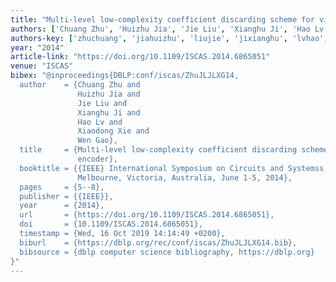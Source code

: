 ```yaml
---
title: "Multi-level low-complexity coefficient discarding scheme for video encoder"
authors: ['Chuang Zhu', 'Huizhu Jia', 'Jie Liu', 'Xianghu Ji', 'Hao Lv', 'Xiaodong Xie', 'Wen Gao 0001']
authors-key: ['zhuchuang', 'jiahuizhu', 'liujie', 'jixianghu', 'lvhao', 'xiexiaodong', 'gaowen']
year: "2014"
article-link: "https://doi.org/10.1109/ISCAS.2014.6865051"
venue: "ISCAS"
bibex: "@inproceedings{DBLP:conf/iscas/ZhuJLJLXG14,
  author    = {Chuang Zhu and
               Huizhu Jia and
               Jie Liu and
               Xianghu Ji and
               Hao Lv and
               Xiaodong Xie and
               Wen Gao},
  title     = {Multi-level low-complexity coefficient discarding scheme for video
               encoder},
  booktitle = {{IEEE} International Symposium on Circuits and Systemss, {ISCAS} 2014,
               Melbourne, Victoria, Australia, June 1-5, 2014},
  pages     = {5--8},
  publisher = {{IEEE}},
  year      = {2014},
  url       = {https://doi.org/10.1109/ISCAS.2014.6865051},
  doi       = {10.1109/ISCAS.2014.6865051},
  timestamp = {Wed, 16 Oct 2019 14:14:49 +0200},
  biburl    = {https://dblp.org/rec/conf/iscas/ZhuJLJLXG14.bib},
  bibsource = {dblp computer science bibliography, https://dblp.org}
}"
---
```

